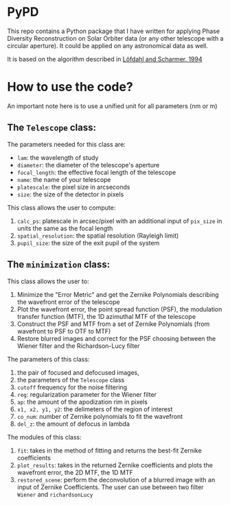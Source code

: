 
# PyPD

This repo contains a Python package that I have written for applying Phase Diversity Reconstruction on Solar Orbiter data (or any other telescope with a circular aperture). It could be applied on any astronomical data as well. 

It is based on the algorithm described in [Löfdahl and Scharmer. 1994](http://adsabs.harvard.edu/full/1994A&AS..107..243L)

# How to use the code?
An important note here is to use a unified unit for all parameters (nm or m)

## The `Telescope` class:
The parameters needed for this class are:
- `lam`: the wavelength of study
- `diameter`: the diameter of the telescope's aperture 
- `focal_length`: the effective focal length of the telescope
- `name`: the name of your telescope
- `platescale`: the pixel size in arcseconds
- `size`: the size of the detector in pixels

This class allows the user to compute:
1. `calc_ps`: platescale in arcsec/pixel with an additional input of `pix_size` in units the same as the focal length
2. `spatial_resolution`: the spatial resolution (Rayleigh limit)
3. `pupil_size`: the size of the exit pupil of the system 

## The `minimization` class:

This class allows the user to:

1. Minimize the "Error Metric" and get the Zernike Polynomials describing the wavefront error of the telescope
2. Plot the wavefront error, the point spread function (PSF), the modulation transfer function (MTF), the 1D azimuthal MTF of the telescope 
3. Construct the PSF and MTF from a set of Zernike Polynomials (from wavefront to PSF to OTF to MTF)
4. Restore blurred images and correct for the PSF choosing between the Wiener filter and the Richardson-Lucy filter

The parameters of this class:
  1. the pair of focused and defocused images, 
  2. the parameters of the `Telescope` class
  3. `cutoff` frequency for the noise filtering
  4.  `reg`: regularization parameter for the Wiener filter
  5. `ap`: the amount of the apodization rim in pixels
  6. `x1, x2, y1, y2`: the delimeters of the region of interest
  7. `co_num`: number of Zernike polynomials to fit the wavefront
  8. `del_z`: the amount of defocus in lambda

The modules of this class:
  1. `fit`: takes in the method of fitting and returns the best-fit Zernike coefficients
  2. `plot_results`: takes in the returned Zernike coefficients and plots the wavefront error, the 2D MTF, the 1D MTF
  3. `restored_scene`: perform the deconvolution of a blurred image with an input of Zernike Coefficients. The user can use between two filter `Wiener` and `richardsonLucy`



